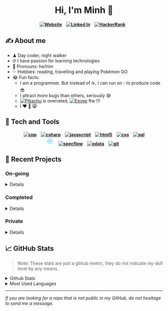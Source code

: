<h1 align="center"> Hi, I'm Minh 👋</h1>

<h4 align="center">
<a href="https://minhvo-dev.github.io" target="_blank"><img alt="Website" width="26px" src="https://img.icons8.com/fluent/48/000000/domain.png"/></a> &nbsp;&nbsp;
<a href="https://www.linkedin.com/in/tue-minh-dinh-vo/" target="_blank"><img alt="Linked In" width="26px" src="https://img.icons8.com/color/48/000000/linkedin.png"/></a> &nbsp;&nbsp;
<a href="https://www.hackerrank.com/tue_minh" target="_blank"><img alt="HackerRank" width="26px" src="https://hrcdn.net/community-frontend/assets/favicon-ddc852f75a.png"/></a> &nbsp;&nbsp;
<!--
<a href="https://twitter.com/minhvo_dev" target="_blank"><img alt="Twitter" width="26px" src="https://img.icons8.com/fluent/48/000000/twitter.png"/></a> &nbsp;&nbsp;
<a href="https://www.facebook.com/tueminhdinhvo/" target="_blank"><img alt="Facebook" width="26px" src="https://img.icons8.com/fluent/48/000000/facebook-new.png"/></a> 
-->
</h4>   

<h2> ✍ About me </h2>   

- ♟  Day coder, night walker
- 🤓 I have passion for learning technologies
- 💬 Pronouns: he/him
- ✨ Hobbies: reading, travelling and playing Pokémon GO 
- 😂 Fun facts:
    - I am a programmer. But instead of ☕, I can run on 💧 to produce code 😎   
    - I attract more bugs than others, seriously 😅
    - <a href="https://bulbapedia.bulbagarden.net/wiki/Pikachu_(Pok%C3%A9mon)" target="_blank"><img alt="Pikachu" width="26px" src="https://img.icons8.com/color/344/pikachu-pokemon.png"></a> is overrated, <a href="https://bulbapedia.bulbagarden.net/wiki/Eevee_(Pok%C3%A9mon)" target="_blank"><img alt="Eevee" width="26px" src="https://img.icons8.com/color/344/eevee.png"></a> ftw !!!
    - I ❤ 🐶 😸

<h2> 🔧 Tech and Tools </h2>   

<h4 align="center">   
<a href="https://en.wikipedia.org/wiki/C%2B%2B" target="_blank"><img alt="cpp" width="26px" src="https://img.icons8.com/color/48/000000/c-plus-plus-logo.png" /></a> &nbsp;&nbsp;
<a href="https://en.wikipedia.org/wiki/C_Sharp_(programming_language)" target="_blank"><img alt="csharp" width="26px" src="https://img.icons8.com/color/48/000000/c-sharp-logo.png" /></a> &nbsp;&nbsp;
<!-- <a href="https://en.wikipedia.org/wiki/Java_(programming_language)" target="_blank"><img alt="java" width="26px" src="https://img.icons8.com/color/48/000000/java-coffee-cup-logo.png" /></a> &nbsp;&nbsp; -->
<a href="https://en.wikipedia.org/wiki/JavaScript" target="_blank"><img alt="javascript" width="26px" src="https://img.icons8.com/color/48/000000/javascript.png" /></a> &nbsp;&nbsp;
<!-- <a href="https://en.wikipedia.org/wiki/TypeScript" target="_blank"><img alt="typescript" width="26px" src="https://img.icons8.com/color/48/000000/typescript.png" /></a> &nbsp;&nbsp;  -->
<a href="https://en.wikipedia.org/wiki/HTML5" target="_blank"><img alt="html5" width="26px" src="https://img.icons8.com/color/48/000000/html-5.png" /></a> &nbsp;&nbsp;
<a href="https://en.wikipedia.org/wiki/Cascading_Style_Sheets" target="_blank"><img alt="css" width="26px" src="https://img.icons8.com/color/48/000000/css3.png" /></a> &nbsp;&nbsp; 
<!-- <a href="https://en.wikipedia.org/wiki/Python_(programming_language)" target="_blank"><img alt="python" width="26px" src="https://img.icons8.com/color/48/000000/python.png" /></a> &nbsp;&nbsp; -->
<a href="https://en.wikipedia.org/wiki/SQL" target="_blank"><img alt="sql" width="26px" src="https://img.icons8.com/ultraviolet/452/database.png" /></a>
<br/>
<!-- <a href="https://en.wikipedia.org/wiki/Node.js" target="_blank"><img alt="nodejs" width="26px" src="https://img.icons8.com/color/48/000000/nodejs.png" /></a> &nbsp;&nbsp; -->
<a href="https://en.wikipedia.org/wiki/React_(web_framework)" target="_blank"><img alt="react" width="26px" src="https://github.com/github/explore/blob/main/topics/react/react.png" /></a> &nbsp;&nbsp;
<!-- <a href="https://en.wikipedia.org/wiki/GraphQL" target="_blank"><img alt="graphql" width="26px" src="https://img.icons8.com/color/48/000000/graphql.png" /></a> &nbsp;&nbsp; -->
<!--
<a href="https://en.wikipedia.org/wiki/Microsoft_Visual_Studio" target="_blank"><img alt="vs" width="26px" src="https://img.icons8.com/fluent/48/000000/visual-studio-2019.png" /></a> &nbsp;&nbsp;
<a href="https://en.wikipedia.org/wiki/Visual_Studio_Code" target="_blank"><img alt="vscode" width="26px" src="https://img.icons8.com/fluent/48/000000/visual-studio-code-2019.png" /></a> &nbsp;&nbsp;
-->
<a href="https://specflow.org/" target="_blank"><img alt="specflow" width="22px" src="https://avatars.githubusercontent.com/u/59612771?s=200&v=4" /></a> &nbsp;&nbsp;
<a href="https://docs.microsoft.com/en-us/odata/" target="_blank"><img alt="odata" width="22px" src="https://avatars.githubusercontent.com/u/916520?s=200&v=4" /></a> &nbsp;&nbsp;
<a href="https://en.wikipedia.org/wiki/Git" target="_blank"><img alt="git" width="26px" src="https://img.icons8.com/color/48/000000/git.png"/></a> &nbsp;&nbsp;
<!--
<a href="https://en.wikipedia.org/wiki/GitHub" target="_blank"><img alt="github" width="26px" src="https://img.icons8.com/fluent/48/000000/github.png"/></a>
-->
</h4>  

<h2> 📅 Recent Projects </h2>

<h3> On-going </h3>

<details>
    
- [Data Structures & Algorithms in C++](https://github.com/minhvo-dev/Data-Structures-and-Algorithms-in-CPP)
- Portfolio   
    - [Frontend](https://github.com/minhvo-dev/minhvo-dev.github.io)
    - [Backend](https://github.com/minhvo-dev/Portfolio-Backend-GraphQL)
- [Project Euler](https://github.com/minhvo-dev/Project-Euler-Solutions)
    
</details>

<h3> Completed </h3>

<details>
    
- [Contact+](https://github.com/minhvo-dev/React-Native-Contacts-Plus-App)
- [Minhsenger™](https://github.com/minhvo-dev/React-Socket.io-Minhsenger)
- [Greedy Game App](https://github.com/minhvo-dev/WCF-Greedy-Game)
- [Worldwide Travel Alert App](https://github.com/minhvo-dev/Worldwide-Travel-Alert)
- [Patientor App](https://github.com/minhvo-dev/MOOC.fi-Full-Stack-Open-2020/tree/dev/part_09/patientor)
- [Rate Repository App](https://github.com/minhvo-dev/MOOC.fi-React-Native-2020")
- [PokéMart](https://github.com/minhvo-dev/Vue.JS-ASP.NETCore-PokeMart)

</details>
    
<h3> Private </h3>

<details>

- Of course, they are private 😁

</details>
    
<h2> 📈 GitHub Stats</h2>

>Note: These stats are just a github metric, they do not indicate my skill level by any means.   

<details>
    <summary>Github Stats</summary>
    <a href="https://github.com/minhvo-dev/minhvo-dev">
        <img align="center" alt="Minh's Github Stats" src="https://github-readme-stats.vercel.app/api?username=minhvo-dev&show_icons=true&hide_border=true&count_private=true"/>
    </a>
</details>
<details>
    <summary>Most Used Languages</summary>
    <a href="https://github.com/minhvo-dev/minhvo-dev">
        <img alt="Minh's Most Used Languages" src="https://github-readme-stats.vercel.app/api/top-langs/?username=minhvo-dev&langs_count=8&layout=compact"/>
    </a>
</details>

---

_If you are looking for a repo that is not public in my GitHub, do not hesitage to send me a message._
